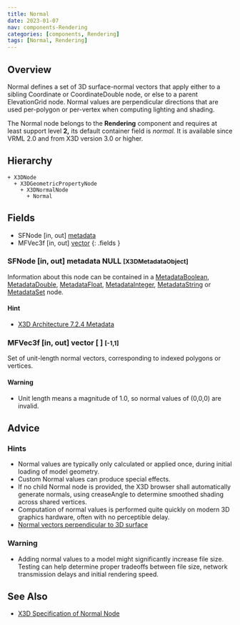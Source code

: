 ```yaml
---
title: Normal
date: 2023-01-07
nav: components-Rendering
categories: [components, Rendering]
tags: [Normal, Rendering]
---
```

<style>
.post h3 {
  word-spacing: 0.2em;
}
</style>

## Overview

Normal defines a set of 3D surface-normal vectors that apply either to a sibling Coordinate or CoordinateDouble node, or else to a parent ElevationGrid node. Normal values are perpendicular directions that are used per-polygon or per-vertex when computing lighting and shading.

The Normal node belongs to the **Rendering** component and requires at least support level **2,** its default container field is *normal.* It is available since VRML 2.0 and from X3D version 3.0 or higher.

## Hierarchy

```
+ X3DNode
  + X3DGeometricPropertyNode
    + X3DNormalNode
      + Normal
```

## Fields

- SFNode \[in, out\] [metadata](#sfnode-in-out-metadata-null-x3dmetadataobject)
- MFVec3f \[in, out\] [vector](#mfvec3f-in-out-vector----1-1)
{: .fields }

### SFNode [in, out] **metadata** NULL <small>[X3DMetadataObject]</small>

Information about this node can be contained in a [MetadataBoolean](/x_ite/components/core/metadataboolean/), [MetadataDouble](/x_ite/components/core/metadatadouble/), [MetadataFloat](/x_ite/components/core/metadatafloat/), [MetadataInteger](/x_ite/components/core/metadatainteger/), [MetadataString](/x_ite/components/core/metadatastring/) or [MetadataSet](/x_ite/components/core/metadataset/) node.

#### Hint

- [X3D Architecture 7.2.4 Metadata](https://www.web3d.org/specifications/X3Dv4/ISO-IEC19775-1v4-IS/Part01/components/core.html#Metadata)

### MFVec3f [in, out] **vector** [ ] <small>[-1,1]</small>

Set of unit-length normal vectors, corresponding to indexed polygons or vertices.

#### Warning

- Unit length means a magnitude of 1.0, so normal values of (0,0,0) are invalid.

## Advice

### Hints

- Normal values are typically only calculated or applied once, during initial loading of model geometry.
- Custom Normal values can produce special effects.
- If no child Normal node is provided, the X3D browser shall automatically generate normals, using creaseAngle to determine smoothed shading across shared vertices.
- Computation of normal values is performed quite quickly on modern 3D graphics hardware, often with no perceptible delay.
- [Normal vectors perpendicular to 3D surface](https://en.wikipedia.org/wiki/Normal_(geometry))

### Warning

- Adding normal values to a model might significantly increase file size. Testing can help determine proper tradeoffs between file size, network transmission delays and initial rendering speed.

## See Also

- [X3D Specification of Normal Node](https://www.web3d.org/documents/specifications/19775-1/V4.0/Part01/components/rendering.html#Normal)
